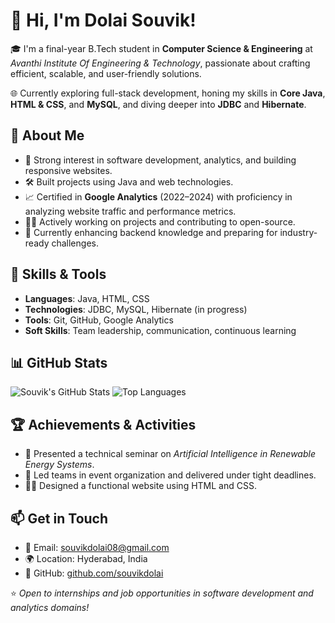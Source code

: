 # 👋 Hi, I'm Dolai Souvik!

🎓 I'm a final-year B.Tech student in **Computer Science & Engineering** at *Avanthi Institute Of Engineering & Technology*, passionate about crafting efficient, scalable, and user-friendly solutions.

🌐 Currently exploring full-stack development, honing my skills in **Core Java**, **HTML & CSS**, and **MySQL**, and diving deeper into **JDBC** and **Hibernate**.

## 🚀 About Me
- 🎯 Strong interest in software development, analytics, and building responsive websites.
- 🛠️ Built projects using Java and web technologies.
- 📈 Certified in **Google Analytics** (2022–2024) with proficiency in analyzing website traffic and performance metrics.
- 👨‍💻 Actively working on projects and contributing to open-source.
- 🌱 Currently enhancing backend knowledge and preparing for industry-ready challenges.

## 🧠 Skills & Tools
- **Languages**: Java, HTML, CSS
- **Technologies**: JDBC, MySQL, Hibernate (in progress)
- **Tools**: Git, GitHub, Google Analytics
- **Soft Skills**: Team leadership, communication, continuous learning

## 📊 GitHub Stats
![Souvik's GitHub Stats](https://github-readme-stats.vercel.app/api?username=souvikdolai&show_icons=true&theme=radical)
![Top Languages](https://github-readme-stats.vercel.app/api/top-langs/?username=souvikdolai&layout=compact&theme=radical)

## 🏆 Achievements & Activities
- 🎤 Presented a technical seminar on *Artificial Intelligence in Renewable Energy Systems*.
- 📅 Led teams in event organization and delivered under tight deadlines.
- 🧑‍💼 Designed a functional website using HTML and CSS.

## 📫 Get in Touch
- 📧 Email: [souvikdolai08@gmail.com](mailto:souvikdolai08@gmail.com)
- 🌍 Location: Hyderabad, India
- 🔗 GitHub: [github.com/souvikdolai](https://github.com/souvikdolai)



⭐ *Open to internships and job opportunities in software development and analytics domains!*
